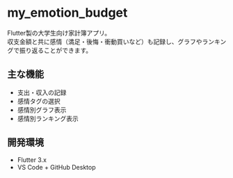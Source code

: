 # my_emotion_budget

Flutter製の大学生向け家計簿アプリ。  
収支金額と共に感情（満足・後悔・衝動買いなど）も記録し、グラフやランキングで振り返ることができます。

## 主な機能
- 支出・収入の記録
- 感情タグの選択
- 感情別グラフ表示
- 感情別ランキング表示

## 開発環境
- Flutter 3.x
- VS Code + GitHub Desktop
